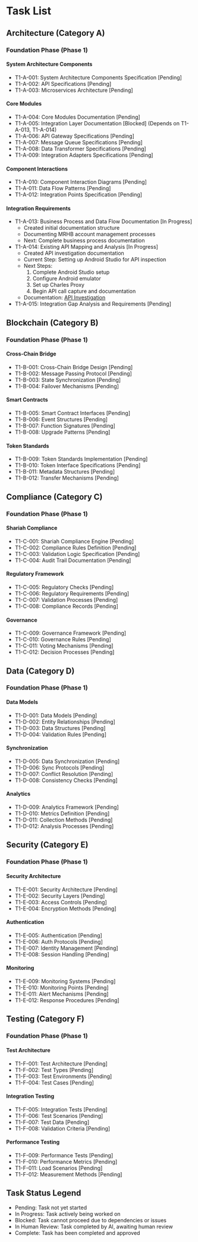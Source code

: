 # Task List

## Architecture (Category A)

### Foundation Phase (Phase 1)

#### System Architecture Components
- T1-A-001: System Architecture Components Specification [Pending]
- T1-A-002: API Specifications [Pending]
- T1-A-003: Microservices Architecture [Pending]

#### Core Modules
- T1-A-004: Core Modules Documentation [Pending]
- T1-A-005: Integration Layer Documentation [Blocked] (Depends on T1-A-013, T1-A-014)
- T1-A-006: API Gateway Specifications [Pending]
- T1-A-007: Message Queue Specifications [Pending]
- T1-A-008: Data Transformer Specifications [Pending]
- T1-A-009: Integration Adapters Specifications [Pending]

#### Component Interactions
- T1-A-010: Component Interaction Diagrams [Pending]
- T1-A-011: Data Flow Patterns [Pending]
- T1-A-012: Integration Points Specification [Pending]

#### Integration Requirements
- T1-A-013: Business Process and Data Flow Documentation [In Progress]
  - Created initial documentation structure
  - Documenting MRHB account management processes
  - Next: Complete business process documentation
- T1-A-014: Existing API Mapping and Analysis [In Progress]
  - Created API investigation documentation
  - Current Step: Setting up Android Studio for API inspection
  - Next Steps:
    1. Complete Android Studio setup
    2. Configure Android emulator
    3. Set up Charles Proxy
    4. Begin API call capture and documentation
  - Documentation: [API Investigation](research/wallet/api-investigation.md)
- T1-A-015: Integration Gap Analysis and Requirements [Pending]

## Blockchain (Category B)

### Foundation Phase (Phase 1)

#### Cross-Chain Bridge
- T1-B-001: Cross-Chain Bridge Design [Pending]
- T1-B-002: Message Passing Protocol [Pending]
- T1-B-003: State Synchronization [Pending]
- T1-B-004: Failover Mechanisms [Pending]

#### Smart Contracts
- T1-B-005: Smart Contract Interfaces [Pending]
- T1-B-006: Event Structures [Pending]
- T1-B-007: Function Signatures [Pending]
- T1-B-008: Upgrade Patterns [Pending]

#### Token Standards
- T1-B-009: Token Standards Implementation [Pending]
- T1-B-010: Token Interface Specifications [Pending]
- T1-B-011: Metadata Structures [Pending]
- T1-B-012: Transfer Mechanisms [Pending]

## Compliance (Category C)

### Foundation Phase (Phase 1)

#### Shariah Compliance
- T1-C-001: Shariah Compliance Engine [Pending]
- T1-C-002: Compliance Rules Definition [Pending]
- T1-C-003: Validation Logic Specification [Pending]
- T1-C-004: Audit Trail Documentation [Pending]

#### Regulatory Framework
- T1-C-005: Regulatory Checks [Pending]
- T1-C-006: Regulatory Requirements [Pending]
- T1-C-007: Validation Processes [Pending]
- T1-C-008: Compliance Records [Pending]

#### Governance
- T1-C-009: Governance Framework [Pending]
- T1-C-010: Governance Rules [Pending]
- T1-C-011: Voting Mechanisms [Pending]
- T1-C-012: Decision Processes [Pending]

## Data (Category D)

### Foundation Phase (Phase 1)

#### Data Models
- T1-D-001: Data Models [Pending]
- T1-D-002: Entity Relationships [Pending]
- T1-D-003: Data Structures [Pending]
- T1-D-004: Validation Rules [Pending]

#### Synchronization
- T1-D-005: Data Synchronization [Pending]
- T1-D-006: Sync Protocols [Pending]
- T1-D-007: Conflict Resolution [Pending]
- T1-D-008: Consistency Checks [Pending]

#### Analytics
- T1-D-009: Analytics Framework [Pending]
- T1-D-010: Metrics Definition [Pending]
- T1-D-011: Collection Methods [Pending]
- T1-D-012: Analysis Processes [Pending]

## Security (Category E)

### Foundation Phase (Phase 1)

#### Security Architecture
- T1-E-001: Security Architecture [Pending]
- T1-E-002: Security Layers [Pending]
- T1-E-003: Access Controls [Pending]
- T1-E-004: Encryption Methods [Pending]

#### Authentication
- T1-E-005: Authentication [Pending]
- T1-E-006: Auth Protocols [Pending]
- T1-E-007: Identity Management [Pending]
- T1-E-008: Session Handling [Pending]

#### Monitoring
- T1-E-009: Monitoring Systems [Pending]
- T1-E-010: Monitoring Points [Pending]
- T1-E-011: Alert Mechanisms [Pending]
- T1-E-012: Response Procedures [Pending]

## Testing (Category F)

### Foundation Phase (Phase 1)

#### Test Architecture
- T1-F-001: Test Architecture [Pending]
- T1-F-002: Test Types [Pending]
- T1-F-003: Test Environments [Pending]
- T1-F-004: Test Cases [Pending]

#### Integration Testing
- T1-F-005: Integration Tests [Pending]
- T1-F-006: Test Scenarios [Pending]
- T1-F-007: Test Data [Pending]
- T1-F-008: Validation Criteria [Pending]

#### Performance Testing
- T1-F-009: Performance Tests [Pending]
- T1-F-010: Performance Metrics [Pending]
- T1-F-011: Load Scenarios [Pending]
- T1-F-012: Measurement Methods [Pending]

## Task Status Legend
- Pending: Task not yet started
- In Progress: Task actively being worked on
- Blocked: Task cannot proceed due to dependencies or issues
- In Human Review: Task completed by AI, awaiting human review
- Complete: Task has been completed and approved
